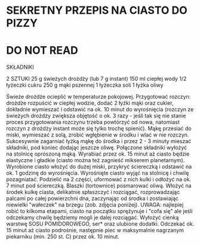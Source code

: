 # SEKRETNY PRZEPIS NA CIASTO DO PIZZY

# DO NOT READ

SKŁADNIKI

 2 SZTUKI
25 g świeżych drożdży (lub 7 g instant)
150 ml ciepłej wody
1/2 łyżeczki cukru
250 g mąki pszennej
1 łyżeczka soli
1 łyżka oliwy


Świeże drożdże ocieplić w temperaturze pokojowej. Przygotować rozczyn: drożdże rozpuścić w ciepłej wodzie, dodać 2 łyżki mąki oraz cukier, dokładnie wymieszać i odstawić na ok. 10 minut do wyrośnięcia (rozczyn ze świeżych drożdży zwiększa objętość o ok. 3 razy - jeśli tak się nie stanie proces przygotowania rozczynu trzeba powtórzyć od nowa, natomiast rozczyn z drożdży instant może się tylko trochę spienić).
Mąkę przesiać do miski, wymieszać z solą, zrobić wgłębienie w środku i wlać w nie rozczyn. Sukcesywnie zagarniać łyżką mąkę do środka i przez 2 - 3 minuty mieszać składniki, pod koniec dodając jeszcze oliwę.
Połączone składniki wyłożyć na stolnicę oprószoną mąką. Wyrabiać przez ok. 15 minut aż ciasto będzie elastyczne i gładkie (ciasto można też zagnieść mikserem planetarnym).
Wyrobione ciasto włożyć do dużej miski, przykryć ściereczką i odstawić na ok. 1 godzinę do wyrośnięcia.
Wyrośnięte ciasto wyjąć na stolnicę i chwilę pozagniatać. Podzielić na 2 części, uformować z nich kulki i odłożyć na ok. 7 minut pod ściereczką.
Blaszki (tortownice) posmarować oliwą. Włożyć na środek kulkę ciasta, delikatnie spłaszczyć i rozciągać, rozprowadzając palcami po całej powierzchni dna, zaczynając od środka i zostawiając niewielki "wałeczek" na brzegu (zob. zdjęcia poniżej). UWAGA: najlepiej robić to kilkoma etapami, ciasto na początku sprężynuje i "cofa się" ale jeśli odczekamy chwilę będziemy mogli je dalej rozciągać.
Wyłożyć cienką warstwę SOSU POMIDOROWEGO, ser* oraz ulubione dodatki. Odczekać ok. 15 minut aż ciasto podrośnie, następnie piec w maksymalnie nagrzanym piekarniku (min. 250 st. C) przez ok. 10 minut.


